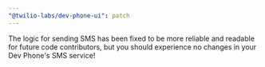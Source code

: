 ```yaml
---
"@twilio-labs/dev-phone-ui": patch
---
```


The logic for sending SMS has been fixed to be more reliable and readable for future code contributors, but you should experience no changes in your Dev Phone's SMS service!
